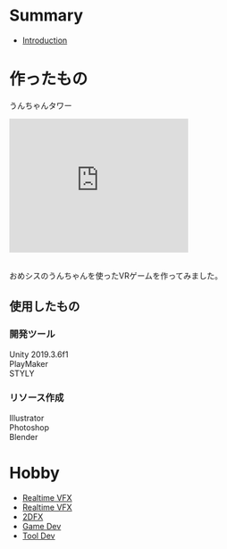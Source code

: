 # Summary
* [Introduction](README.md)

# 作ったもの
うんちゃんタワー<br>
<iframe width="320" height="240"  src="https://www.youtube.com/watch?v=K1InboPOOAY" 
frameborder="0" allow="autoplay; encrypted-media" allowfullscreen>]
</iframe><br>
<br>

おめシスのうんちゃんを使ったVRゲームを作ってみました。

## 使用したもの
### 開発ツール
Unity 2019.3.6f1 <br>
PlayMaker <br>
STYLY <br>

### リソース作成
Illustrator <br>
Photoshop <br>
Blender <br>

# Hobby
* [Realtime VFX](markdown/skill.md)
* [Realtime VFX](markdown/vfx.md)
* [2DFX](markdown/2dfx.md)
* [Game Dev](markdown/game.md)
* [Tool Dev](markdown/tools.md)